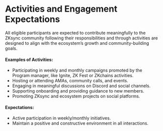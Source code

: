 # Activities and Engagement Expectations

All eligible participants are expected to contribute meaningfully to the ZKsync community following their responsibilities and through activities are designed to align with the ecosystem’s growth and community-building goals.

#### **Examples of Activities**:

* Participating in weekly and monthly campaigns promoted by the Program manager, like Ignite, ZK Fest or ZKchains activities.
* Hosting or attending AMAs, community calls, and events.
* Engaging in meaningful discussions on Discord and social channels.
* Supporting onboarding and providing guidance to new members.
* Promoting ZKsync and ecosystem projects on social platforms.

#### **Expectations**:

* Active participation in weekly/monthly initiatives.
* Maintain a positive and constructive environment in all interactions.
